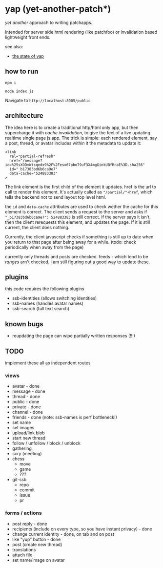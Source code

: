 # yap (yet-another-patch*)

_yet another_ approach to writing patchapps.

Intended for server side html rendering (like patchfoo)
or invalidation based lightweight front ends.

see also:
  * [the state of yap](https://en.wikipedia.org/wiki/Yap)

## how to run

`npm i`

`node index.js`

Navigate to `http://localhost:8005/public`


## architecture

The idea here is to create a traditional http/html only app,
but then supercharge it with _cache invalidation_, to give
the feel of a live updating realtime single page js app.
The trick is simple: each rendered element, say a post, thread,
or avatar includes within it the metadata to update it:

```
<link
  rel="partial-refresh"
  href="/message?id=%25sXODvWtsqedx9%2F%2Fesx67pbo79uF3X4mgGinkUBfRnaE%3D.sha256"
  id="_b17383bd6b6ca9e7"
  data-cache="524883383"
>
```

The link element is the first child of the element it updates.
href is the url to call to render this element. It's actually called
as `"/partial/"+href`, which tells the backend not to send layout top level
html.

the `id` and `data-cache` attributes are used to check wether
the cache for this element is correct. The client sends a request
to the server and asks if `"_b17383bd6b6ca9e7": 524883383` is still correct.
If the server says it isn't, then the client rerequests this element,
and updates the page. If it is still current, the client does nothing.

Currently, the client javascript checks if something is still up to date
when you return to that page after being away for a while. (todo: check
periodically when away from the page)

currently only threads and posts are checked. feeds - which tend
to be _ranges_ arn't checked. I am still figuring out a good way
to update these.

## plugins

this code requires the following plugins

* ssb-identities (allows switching identities)
* ssb-names (handles avatar names)
* ssb-search (full text search)

## known bugs

* reupdating the page can wipe partially written responses (!!!)

## TODO

implement these all as independent routes

### views

* avatar - done
* message - done
* thread - done
* public - done
* private - done
* channel - done
* friends - done (note: ssb-names is perf bottleneck!)
* set name
* set images
* upload/link blob
* start new thread
* follow / unfollow / block / unblock
* gathering
* scry (meeting)
* chess
  * move
  * game
  * ???
* git-ssb
  * repo
  * commit
  * issue
  * pr

### forms / actions

* post reply - done
* recipients (include on every type, so you have instant privacy) - done
* change current identity - done, on tab and on post
* like "yup" button - done
* post (create new thread)
* translations
* attach file
* set name/image on avatar




